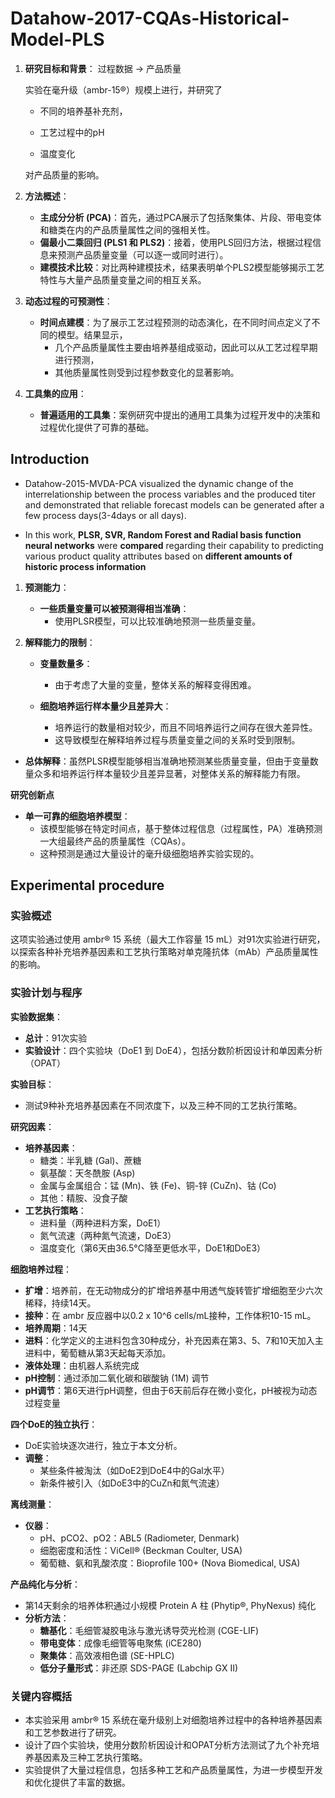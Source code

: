 # Datahow-2017-CQAs-Historical-Model-PLS

1. **研究目标和背景**：
   过程数据 &rarr; 产品质量
   
   实验在毫升级（ambr-15®）规模上进行，并研究了
   
   - 不同的培养基补充剂，
   
   - 工艺过程中的pH
   
   - 温度变化
   
   对产品质量的影响。

2. **方法概述**：
   
   - **主成分分析 (PCA)**：首先，通过PCA展示了包括聚集体、片段、带电变体和糖类在内的产品质量属性之间的强相关性。
   - **偏最小二乘回归 (PLS1 和 PLS2)**：接着，使用PLS回归方法，根据过程信息来预测产品质量变量（可以逐一或同时进行）。
   - **建模技术比较**：对比两种建模技术，结果表明单个PLS2模型能够揭示工艺特性与大量产品质量变量之间的相互关系。

3. **动态过程的可预测性**：
   
   - **时间点建模**：为了展示工艺过程预测的动态演化，在不同时间点定义了不同的模型。结果显示，
     - 几个产品质量属性主要由培养基组成驱动，因此可以从工艺过程早期进行预测，
     - 其他质量属性则受到过程参数变化的显著影响。

4. **工具集的应用**：
   
   - **普遍适用的工具集**：案例研究中提出的通用工具集为过程开发中的决策和过程优化提供了可靠的基础。

## Introduction

- Datahow-2015-MVDA-PCA visualized the dynamic change of the interrelationship between the process variables and the produced titer and demonstrated that reliable forecast models can be generated after a few process days(3-4days or all days).

- In this work, **PLSR, SVR, Random Forest and Radial basis function neural networks** were **compared** regarding their capability to predicting various product quality attributes based on **different amounts of historic process information**
1. **预测能力**：
   
   - **一些质量变量可以被预测得相当准确**：
     - 使用PLSR模型，可以比较准确地预测一些质量变量。

2. **解释能力的限制**：
   
   - **变量数量多**：
     
     - 由于考虑了大量的变量，整体关系的解释变得困难。
   
   - **细胞培养运行样本量少且差异大**：
     
     - 培养运行的数量相对较少，而且不同培养运行之间存在很大差异性。
     - 这导致模型在解释培养过程与质量变量之间的关系时受到限制。
- **总体解释**：虽然PLSR模型能够相当准确地预测某些质量变量，但由于变量数量众多和培养运行样本量较少且差异显著，对整体关系的解释能力有限。

 **研究创新点**

- **单一可靠的细胞培养模型**：
  - 该模型能够在特定时间点，基于整体过程信息（过程属性，PA）准确预测一大组最终产品的质量属性（CQAs）。
  - 这种预测是通过大量设计的毫升级细胞培养实验实现的。

## Experimental procedure

### 实验概述

这项实验通过使用 ambr® 15 系统（最大工作容量 15 mL）对91次实验进行研究，以探索各种补充培养基因素和工艺执行策略对单克隆抗体（mAb）产品质量属性的影响。

### 实验计划与程序

**实验数据集**：

- **总计**：91次实验
- **实验设计**：四个实验块（DoE1 到 DoE4），包括分数阶析因设计和单因素分析（OPAT）

**实验目标**：

- 测试9种补充培养基因素在不同浓度下，以及三种不同的工艺执行策略。

**研究因素**：

- **培养基因素**：
  - 糖类：半乳糖 (Gal)、蔗糖
  - 氨基酸：天冬酰胺 (Asp)
  - 金属与金属组合：锰 (Mn)、铁 (Fe)、铜-锌 (CuZn)、钴 (Co)
  - 其他：精胺、没食子酸
- **工艺执行策略**：
  - 进料量（两种进料方案，DoE1）
  - 氮气流速（两种氮气流速，DoE3）
  - 温度变化（第6天由36.5°C降至更低水平，DoE1和DoE3）

**细胞培养过程**：

- **扩增**：培养前，在无动物成分的扩增培养基中用透气旋转管扩增细胞至少六次稀释，持续14天。
- **接种**：在 ambr 反应器中以0.2 x 10^6 cells/mL接种，工作体积10-15 mL。
- **培养周期**：14天
- **进料**：化学定义的主进料包含30种成分，补充因素在第3、5、7和10天加入主进料中，葡萄糖从第3天起每天添加。
- **液体处理**：由机器人系统完成
- **pH控制**：通过添加二氧化碳和碳酸钠 (1M) 调节
- **pH调节**：第6天进行pH调整，但由于6天前后存在微小变化，pH被视为动态过程变量

**四个DoE的独立执行**：

- DoE实验块逐次进行，独立于本文分析。
- **调整**：
  - 某些条件被淘汰（如DoE2到DoE4中的Gal水平）
  - 新条件被引入（如DoE3中的CuZn和氮气流速）

**离线测量**：

- **仪器**：
  - pH、pCO2、pO2：ABL5 (Radiometer, Denmark)
  - 细胞密度和活性：ViCell® (Beckman Coulter, USA)
  - 葡萄糖、氨和乳酸浓度：Bioprofile 100+ (Nova Biomedical, USA)

**产品纯化与分析**：

- 第14天剩余的培养体积通过小规模 Protein A 柱 (Phytip®, PhyNexus) 纯化
- **分析方法**：
  - **糖基化**：毛细管凝胶电泳与激光诱导荧光检测 (CGE-LIF)
  - **带电变体**：成像毛细管等电聚焦 (iCE280)
  - **聚集体**：高效液相色谱 (SE-HPLC)
  - **低分子量形式**：非还原 SDS-PAGE (Labchip GX II)

### 关键内容概括

- 本实验采用 ambr® 15 系统在毫升级别上对细胞培养过程中的各种培养基因素和工艺参数进行了研究。
- 设计了四个实验块，使用分数阶析因设计和OPAT分析方法测试了九个补充培养基因素及三种工艺执行策略。
- 实验提供了大量过程信息，包括多种工艺和产品质量属性，为进一步模型开发和优化提供了丰富的数据。
